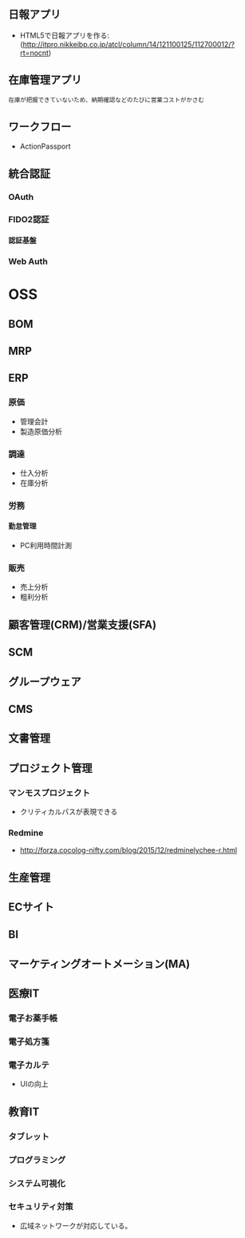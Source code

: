 # 
## 日報アプリ
 * HTML5で日報アプリを作る:(http://itpro.nikkeibp.co.jp/atcl/column/14/121100125/112700012/?rt=nocnt)
## 在庫管理アプリ
	在庫が把握できていないため、納期確認などのたびに営業コストがかさむ
## ワークフロー
* ActionPassport

## 統合認証
### OAuth
### FIDO2認証
#### 認証基盤
### Web Auth

# OSS
## BOM
## MRP
## ERP
### 原価
* 管理会計
* 製造原価分析
### 調達
* 仕入分析
* 在庫分析
### 労務
#### 勤怠管理
* PC利用時間計測
### 販売
* 売上分析
* 粗利分析
## 顧客管理(CRM)/営業支援(SFA)
## SCM
## グループウェア
## CMS
## 文書管理
## プロジェクト管理
### マンモスプロジェクト
* クリティカルパスが表現できる
### Redmine
* http://forza.cocolog-nifty.com/blog/2015/12/redminelychee-r.html
## 生産管理
## ECサイト
## BI
## マーケティングオートメーション(MA)
## 医療IT
### 電子お薬手帳
### 電子処方箋
### 電子カルテ
* UIの向上
## 教育IT
### タブレット
### プログラミング
### システム可視化
### セキュリティ対策
* 広域ネットワークが対応している。

